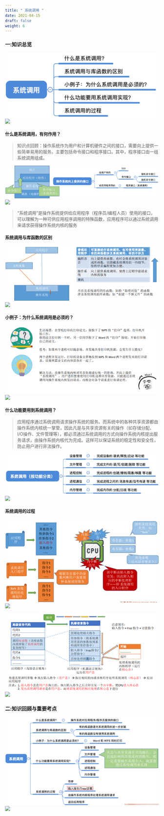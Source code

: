 ```yaml
---
title: " 系统调用 "
date: 2021-04-15
draft: false
weight: 6
---
```


### 一:知识总览

![](../.././img/微信截图_20220201205802.png)
![](../../../img/微信截图_20220201205802.png)



#### 什么是系统调用，有何作用？

> 知识点回顾：操作系统作为用户和计算机硬件之间的接口，需要向上提供一些简单易用的服务。主要包括命令接口和程序接口。其中，程序接口由一组系统调用组成。

![](../.././img/微信截图_20220201210004.png)
![](../../../img/微信截图_20220201210004.png)

> “系统调用”是操作系统提供给应用程序（程序员/编程人员）使用的接口，可以理解为一种可供应用程序调用的特殊函数，应用程序可以通过系统调用来请求获得操作系统内核的服务
  
  
 #### 系统调用与库函数的区别
 
 ![](../.././img/微信截图_20220201210216.png)
 ![](../../../img/微信截图_20220201210216.png)
 
#### 小例子：为什么系统调用是必须的？

 ![](../.././img/微信截图_20220201210423.png)
 ![](../../../img/微信截图_20220201210423.png)
 
 
#### 什么功能要用到系统调用？

> 应用程序通过系统调用请求操作系统的服务。而系统中的各种共享资源都由操作系统内核统一掌管，因此凡是与共享资源有关的操作（如存储分配、I/O操作、文件管理等），都必须通过系统调用的方式向操作系统内核提出服务请求，由操作系统内核代为完成。这样可以保证系统的稳定性和安全性，防止用户进行非法操作。


 ![](../.././img/微信截图_20220201210623.png)
 ![](../../../img/微信截图_20220201210623.png)
 
#### 系统调用的过程

 ![](../.././img/微信截图_20220201210754.png)
 ![](../../../img/微信截图_20220201210754.png)
 
 
  ![](../.././img/微信截图_20220201210805.png)
  ![](../../../img/微信截图_20220201210805.png)
  
  
### 二:知识回顾与重要考点

 ![](../.././img/微信截图_20220201211005.png)
 ![](../../../img/微信截图_20220201211005.png)
